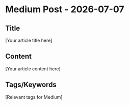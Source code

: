 # Medium Post - 2026-07-07

## Title
[Your article title here]

## Content
[Your article content here]

## Tags/Keywords
[Relevant tags for Medium]
